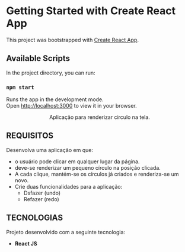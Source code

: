 # Getting Started with Create React App

This project was bootstrapped with [Create React App](https://github.com/facebook/create-react-app).

## Available Scripts

In the project directory, you can run:

### `npm start`

Runs the app in the development mode.\
Open [http://localhost:3000](http://localhost:3000) to view it in your browser.

<p align="center">
  Aplicação para renderizar circulo na tela.
</p>

## REQUISITOS
Desenvolva uma aplicação em que:

- o usuário pode clicar em qualquer lugar da página.
- deve-se renderizar um pequeno círculo na posição clicada.
- A cada clique, mantém-se os círculos já criados e renderiza-se um novo.
- Crie duas funcionalidades para a aplicação:
  - Dsfazer (undo)
  - Refazer (redo)

## TECNOLOGIAS 
Projeto desenvolvido com a seguinte tecnologia:

- **React JS** 

